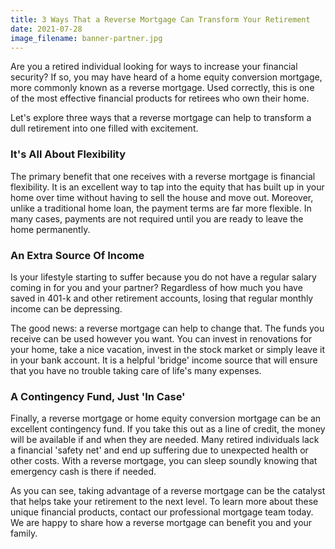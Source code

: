 ```yaml
---
title: 3 Ways That a Reverse Mortgage Can Transform Your Retirement
date: 2021-07-28
image_filename: banner-partner.jpg
---
```


Are you a retired individual looking for ways to increase your financial security? If so, you may have heard of a home equity conversion mortgage, more commonly known as a reverse mortgage. Used correctly, this is one of the most effective financial products for retirees who own their home.

Let's explore three ways that a reverse mortgage can help to transform a dull retirement into one filled with excitement.

### It's All About Flexibility

The primary benefit that one receives with a reverse mortgage is financial flexibility. It is an excellent way to tap into the equity that has built up in your home over time without having to sell the house and move out. Moreover, unlike a traditional home loan, the payment terms are far more flexible. In many cases, payments are not required until you are ready to leave the home permanently.

### An Extra Source Of Income

Is your lifestyle starting to suffer because you do not have a regular salary coming in for you and your partner? Regardless of how much you have saved in 401-k and other retirement accounts, losing that regular monthly income can be depressing.

The good news: a reverse mortgage can help to change that. The funds you receive can be used however you want. You can invest in renovations for your home, take a nice vacation, invest in the stock market or simply leave it in your bank account. It is a helpful 'bridge' income source that will ensure that you have no trouble taking care of life's many expenses.

### A Contingency Fund, Just 'In Case'

Finally, a reverse mortgage or home equity conversion mortgage can be an excellent contingency fund. If you take this out as a line of credit, the money will be available if and when they are needed. Many retired individuals lack a financial 'safety net' and end up suffering due to unexpected health or other costs. With a reverse mortgage, you can sleep soundly knowing that emergency cash is there if needed.

As you can see, taking advantage of a reverse mortgage can be the catalyst that helps take your retirement to the next level. To learn more about these unique financial products, contact our professional mortgage team today. We are happy to share how a reverse mortgage can benefit you and your family.